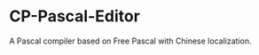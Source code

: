 CP-Pascal-Editor
================

A Pascal compiler based on Free Pascal with Chinese localization.